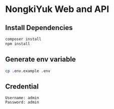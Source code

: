 # NongkiYuk Web and API

## Install Dependencies
```bash
composer install
npm install
```

## Generate env variable
```bash
cp .env.example .env
```

## Credential
```
Username: admin
Password: admin
```
